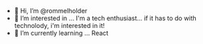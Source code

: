 - 👋 Hi, I’m @rommelholder
- 👀 I’m interested in ... I'm a tech enthusiast... if it has to do with technolody, i'm interested in it!
- 🌱 I’m currently learning ... React
<!---
rommelholder/rommelholder is a ✨ special ✨ repository because its `README.md` (this file) appears on your GitHub profile.
You can click the Preview link to take a look at your changes.
--->
